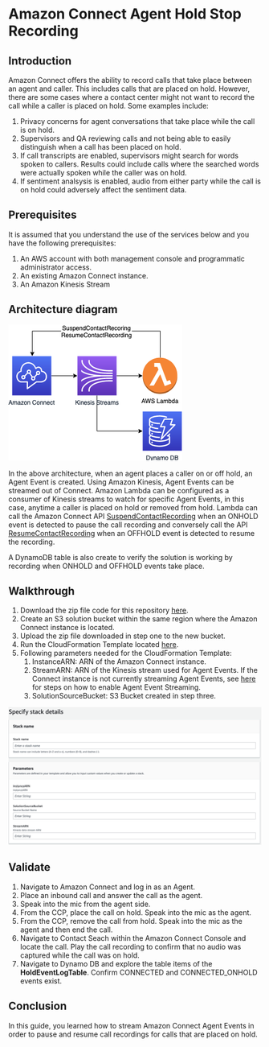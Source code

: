 # Amazon Connect Agent Hold Stop Recording

## Introduction

Amazon Connect offers the ability to record calls that take place between an agent and caller. This includes calls that are placed on hold. However, there are some cases where a contact center might not want to record the call while a caller is placed on hold. Some examples include:

1.  Privacy concerns for agent conversations that take place while the call is on hold.
2.  Supervisors and QA reviewing calls and not being able to easily distinguish when a call has been placed on hold.
3.  If call transcripts are enabled, supervisors might search for words spoken to callers. Results could include calls where the searched words were actually spoken while the caller was on hold.
4.  If sentiment analsysis is enabled, audio from either party while the call is on hold could adversely affect the sentiment data.


## Prerequisites

It is assumed that you understand the use of the services below and you have the following prerequisites:
1.  An AWS account with both management console and programmatic administrator access.
2.  An existing Amazon Connect instance.
3.  An Amazon Kinesis Stream

## Architecture diagram 

![Architecture Diagram](/images/diagram.png)

In the above architecture, when an agent places a caller on or off hold, an Agent Event is created. Using Amazon Kinesis, Agent Events can be streamed out of Connect. Amazon Lambda can be configured as a consumer of Kinesis streams to watch for specific Agent Events, in this case, anytime a caller is placed on hold or removed from hold. Lambda can call the Amazon Connect API [SuspendContactRecording](https://docs.aws.amazon.com/connect/latest/APIReference/API_SuspendContactRecording.html) when an ONHOLD event is detected to pause the call recording and conversely call the API [ResumeContactRecording](https://docs.aws.amazon.com/connect/latest/APIReference/API_ResumeContactRecording.html) when an OFFHOLD event is detected to resume the recording.

A DynamoDB table is also create to verify the solution is working by recording when ONHOLD and OFFHOLD events take place.


## Walkthrough

1.	Download the zip file code for this repository [here](zip/connect-agent-hold-stop-recording.zip).
2.	Create an S3 solution bucket within the same region where the Amazon Connect instance is located.
3.	Upload the zip file downloaded in step one to the new bucket. 
4.	Run the CloudFormation Template located [here](cft/connect-agent-event-cft.yaml).
5.	Following parameters needed for the CloudFormation Template:
    1.	InstanceARN: ARN of the Amazon Connect instance.
    2.	StreamARN: ARN of the Kinesis stream used for Agent Events. If the Connect instance is not currently streaming Agent Events, see [here](https://docs.aws.amazon.com/connect/latest/adminguide/agent-event-streams.html) for steps on how to enable Agent Event Streaming.
    3.	SolutionSourceBucket: S3 Bucket created in step three.

![CloudFormation Template Screenshot](/images/stack_details.png)

## Validate

1.	Navigate to Amazon Connect and log in as an Agent.
2.	Place an inbound call and answer the call as the agent.
3.  Speak into the mic from the agent side.
3.	From the CCP, place the call on hold. Speak into the mic as the agent.
4.  From the CCP, remove the call from hold. Speak into the mic as the agent and then end the call.
5.  Navigate to Contact Seach within the Amazon Connect Console and locate the call. Play the call recording to confirm that no audio was captured while the call was on hold.
6.  Navigate to Dynamo DB  and explore the table items of the **HoldEventLogTable**. Confirm CONNECTED and CONNECTED_ONHOLD events exist.

## Conclusion

In this guide, you learned how to stream Amazon Connect Agent Events in order to pause and resume call recordings for calls that are placed on hold.
